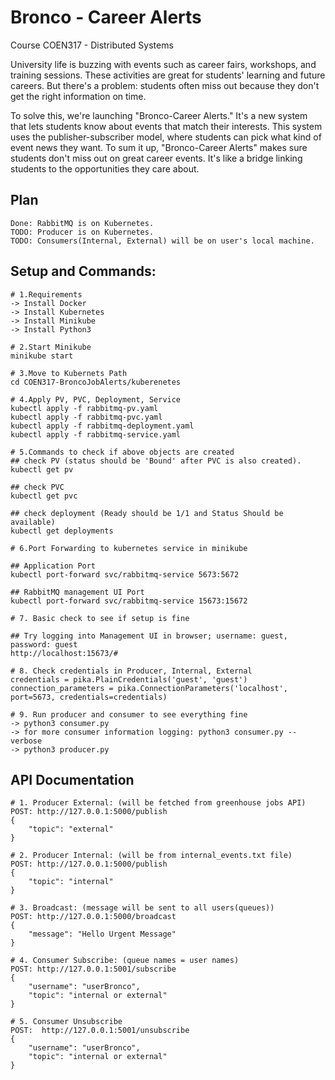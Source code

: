 # Bronco - Career Alerts

Course COEN317 - Distributed Systems

University life is buzzing with events such as career fairs, workshops, and training sessions. These activities are great for students' learning and future careers. But there's a problem: students often miss out because they don't get the right information on time.

To solve this, we're launching "Bronco-Career Alerts." It's a new system that lets students know about events that match their interests. This system uses the publisher-subscriber model, where students can pick what kind of event news they want. To sum it up, "Bronco-Career Alerts" makes sure students don't miss out on great career events. It's like a bridge linking students to the opportunities they care about.

## Plan
```
Done: RabbitMQ is on Kubernetes.
TODO: Producer is on Kubernetes.
TODO: Consumers(Internal, External) will be on user's local machine.
```
## Setup and Commands:
```
# 1.Requirements
-> Install Docker
-> Install Kubernetes
-> Install Minikube
-> Install Python3 

# 2.Start Minikube
minikube start

# 3.Move to Kubernets Path
cd COEN317-BroncoJobAlerts/kuberenetes

# 4.Apply PV, PVC, Deployment, Service
kubectl apply -f rabbitmq-pv.yaml
kubectl apply -f rabbitmq-pvc.yaml
kubectl apply -f rabbitmq-deployment.yaml
kubectl apply -f rabbitmq-service.yaml

# 5.Commands to check if above objects are created 
## check PV (status should be 'Bound' after PVC is also created).
kubectl get pv

## check PVC
kubectl get pvc 

## check deployment (Ready should be 1/1 and Status Should be available)
kubectl get deployments

# 6.Port Forwarding to kubernetes service in minikube

## Application Port
kubectl port-forward svc/rabbitmq-service 5673:5672

## RabbitMQ management UI Port
kubectl port-forward svc/rabbitmq-service 15673:15672

# 7. Basic check to see if setup is fine

## Try logging into Management UI in browser; username: guest, password: guest
http://localhost:15673/#

# 8. Check credentials in Producer, Internal, External 
credentials = pika.PlainCredentials('guest', 'guest')
connection_parameters = pika.ConnectionParameters('localhost', port=5673, credentials=credentials)

# 9. Run producer and consumer to see everything fine
-> python3 consumer.py 
-> for more consumer information logging: python3 consumer.py --verbose
-> python3 producer.py
```
## API Documentation
```
# 1. Producer External: (will be fetched from greenhouse jobs API)
POST: http://127.0.0.1:5000/publish
{
    "topic": "external"
}

# 2. Producer Internal: (will be from internal_events.txt file)
POST: http://127.0.0.1:5000/publish
{
    "topic": "internal"
}

# 3. Broadcast: (message will be sent to all users(queues))
POST: http://127.0.0.1:5000/broadcast
{
    "message": "Hello Urgent Message"
}

# 4. Consumer Subscribe: (queue names = user names)
POST: http://127.0.0.1:5001/subscribe
{
    "username": "userBronco",
    "topic": "internal or external"
}

# 5. Consumer Unsubscribe
POST:  http://127.0.0.1:5001/unsubscribe
{
    "username": "userBronco",
    "topic": "internal or external"
}

```